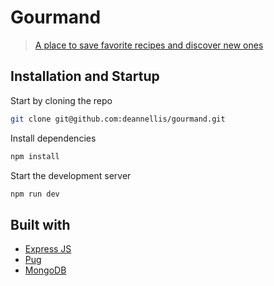 # Gourmand
> [A place to save favorite recipes and discover new ones](https://gourmand-recipes.herokuapp.com/)

## Installation and Startup

Start by cloning the repo

```bash
git clone git@github.com:deannellis/gourmand.git
```

Install dependencies

```bash
npm install
```

Start the development server

```bash
npm run dev
```

## Built with
- [Express JS](https://expressjs.com/)
- [Pug](https://pugjs.org/)
- [MongoDB](https://www.mongodb.com/)

